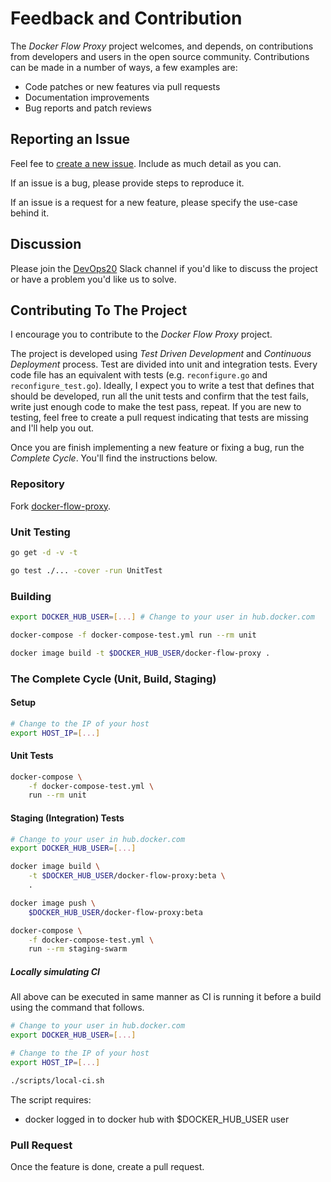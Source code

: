 # Feedback and Contribution

The *Docker Flow Proxy* project welcomes, and depends, on contributions from developers and users in the open source community. Contributions can be made in a number of ways, a few examples are:

* Code patches or new features via pull requests
* Documentation improvements
* Bug reports and patch reviews

## Reporting an Issue

Feel fee to [create a new issue](https://github.com/vfarcic/docker-flow-proxy/issues). Include as much detail as you can.

If an issue is a bug, please provide steps to reproduce it.

If an issue is a request for a new feature, please specify the use-case behind it.

## Discussion

Please join the [DevOps20](http://slack.devops20toolkit.com/) Slack channel if you'd like to discuss the project or have a problem you'd like us to solve.

## Contributing To The Project

I encourage you to contribute to the *Docker Flow Proxy* project.

The project is developed using *Test Driven Development* and *Continuous Deployment* process. Test are divided into unit and integration tests. Every code file has an equivalent with tests (e.g. `reconfigure.go` and `reconfigure_test.go`). Ideally, I expect you to write a test that defines that should be developed, run all the unit tests and confirm that the test fails, write just enough code to make the test pass, repeat. If you are new to testing, feel free to create a pull request indicating that tests are missing and I'll help you out.

Once you are finish implementing a new feature or fixing a bug, run the *Complete Cycle*. You'll find the instructions below.

### Repository

Fork [docker-flow-proxy](https://github.com/vfarcic/docker-flow-proxy).

### Unit Testing

```bash
go get -d -v -t

go test ./... -cover -run UnitTest
```

### Building

```bash
export DOCKER_HUB_USER=[...] # Change to your user in hub.docker.com

docker-compose -f docker-compose-test.yml run --rm unit

docker image build -t $DOCKER_HUB_USER/docker-flow-proxy .
```

### The Complete Cycle (Unit, Build, Staging)

#### Setup

```bash
# Change to the IP of your host
export HOST_IP=[...]
```

#### Unit Tests

```bash
docker-compose \
    -f docker-compose-test.yml \
    run --rm unit
```

#### Staging (Integration) Tests

```bash
# Change to your user in hub.docker.com
export DOCKER_HUB_USER=[...]

docker image build \
    -t $DOCKER_HUB_USER/docker-flow-proxy:beta \
    .

docker image push \
    $DOCKER_HUB_USER/docker-flow-proxy:beta

docker-compose \
    -f docker-compose-test.yml \
    run --rm staging-swarm
```

##### Locally simulating CI

All above can be executed in same manner as CI is running it before a build using the command that follows.

```bash
# Change to your user in hub.docker.com
export DOCKER_HUB_USER=[...]

# Change to the IP of your host
export HOST_IP=[...]

./scripts/local-ci.sh
```

The script requires:

* docker logged in to docker hub with $DOCKER_HUB_USER user

### Pull Request

Once the feature is done, create a pull request.
